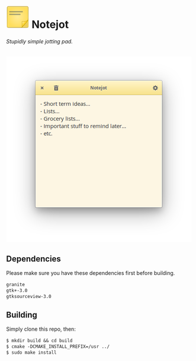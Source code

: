 # ![icon](data/icon.png) Notejot
###### Stupidly simple jotting pad.

![Screenshot](data/shot.png)

## Dependencies

Please make sure you have these dependencies first before building.

```
granite
gtk+-3.0
gtksourceview-3.0
```

## Building

Simply clone this repo, then:

```
$ mkdir build && cd build
$ cmake -DCMAKE_INSTALL_PREFIX=/usr ../
$ sudo make install
```